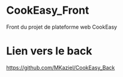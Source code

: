 # CookEasy_Front
Front du projet de plateforme web CookEasy

# Lien vers le back
https://github.com/MKaziel/CookEasy_Back
